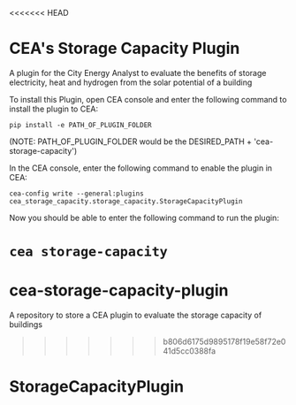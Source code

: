 <<<<<<< HEAD
# CEA's Storage Capacity Plugin

A plugin for the City Energy Analyst to evaluate the benefits of storage electricity, heat and hydrogen from the solar potential of a building

To install this Plugin, open CEA console and enter the following command to install the plugin to CEA:

```pip install -e PATH_OF_PLUGIN_FOLDER```

(NOTE: PATH_OF_PLUGIN_FOLDER would be the DESIRED_PATH + 'cea-storage-capacity')


In the CEA console, enter the following command to enable the plugin in CEA:

```cea-config write --general:plugins cea_storage_capacity.storage_capacity.StorageCapacityPlugin```

Now you should be able to enter the following command to run the plugin:

```cea storage-capacity```
=======
# cea-storage-capacity-plugin
A repository to store a CEA plugin to evaluate the storage capacity of buildings
>>>>>>> b806d6175d9895178f19e58f72e041d5cc0388fa
# StorageCapacityPlugin
